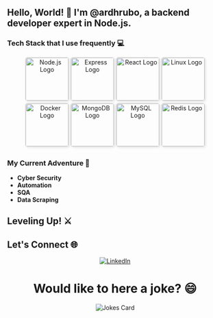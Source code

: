 ## Hello, World! 👋 I'm @ardhrubo, a backend developer expert in Node.js.

### Tech Stack that I use frequently 💻

<p align="center">
  <img src="https://upload.wikimedia.org/wikipedia/commons/d/d9/Node.js_logo.svg" alt="Node.js Logo" width="100px" style="margin-bottom: 5px; border: 1px solid #ddd; border-radius: 5px; box-shadow: 2px 2px 5px rgba(0, 0, 0, 0.1);">

  <img src="https://upload.wikimedia.org/wikipedia/commons/6/64/Expressjs.png" alt="Express Logo" width="100px" style="margin-bottom: 5px; border: 1px solid #ddd; border-radius: 5px; box-shadow: 2px 2px 5px rgba(0, 0, 0, 0.1);">

  <img src="https://upload.wikimedia.org/wikipedia/commons/a/a7/React-icon.svg" alt="React Logo" width="100px" style="margin-bottom: 5px; border: 1px solid #ddd; border-radius: 5px; box-shadow: 2px 2px 5px rgba(0, 0, 0, 0.1);">

  <img src="https://upload.wikimedia.org/wikipedia/commons/3/35/Tux.svg" alt="Linux Logo" width="100px" style="margin-bottom: 5px; border: 1px solid #ddd; border-radius: 5px; box-shadow: 2px 2px 5px rgba(0, 0, 0, 0.1);">

  <img src="https://upload.wikimedia.org/wikipedia/commons/7/79/Docker_(container_engine)_logo.png" alt="Docker Logo" width="100px" style="margin-bottom: 5px; border: 1px solid #ddd; border-radius: 5px; box-shadow: 2px 2px 5px rgba(0, 0, 0, 0.1);">

  <img src="https://upload.wikimedia.org/wikipedia/commons/9/93/MongoDB_Logo.svg" alt="MongoDB Logo" width="100px" style="margin-bottom: 5px; border: 1px solid #ddd; border-radius: 5px; box-shadow: 2px 2px 5px rgba(0, 0, 0, 0.1);">

  <img src="https://upload.wikimedia.org/wikipedia/en/d/dd/MySQL_logo.svg" alt="MySQL Logo" width="100px" style="margin-bottom: 5px; border: 1px solid #ddd; border-radius: 5px; box-shadow: 2px 2px 5px rgba(0, 0, 0, 0.1);">

  <img src="https://upload.wikimedia.org/wikipedia/en/6/6b/Redis_Logo.svg" alt="Redis Logo" width="100px" style="margin-bottom: 5px; border: 1px solid #ddd; border-radius: 5px; box-shadow: 2px 2px 5px rgba(0, 0, 0, 0.1);">
</p>




### My Current Adventure 🌱
- **Cyber Security**
- **Automation**
- **SQA**
- **Data Scraping**



## Leveling Up! ⚔️

## Let's Connect 🌐

<p align="center">
  <a href="https://www.linkedin.com/in/ardhrubo/">
    <img src="https://upload.wikimedia.org/wikipedia/commons/8/81/LinkedIn_icon.svg" alt="LinkedIn" />
  </a>
</p>

<h1 align="center"> Would like to here a joke? 😄 </h1>
<p align="center">
<img src="https://readme-jokes.vercel.app/api" alt="Jokes Card" />
</p>



